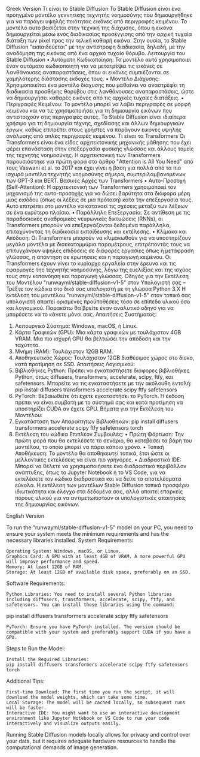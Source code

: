 Greek Version
Τι είναι το Stable Diffusion
Το Stable Diffusion είναι ένα προηγμένο μοντέλο γεννητικής τεχνητής νοημοσύνης που δημιουργήθηκε για να παράγει υψηλής ποιότητας εικόνες από περιγραφές κειμένου. Το μοντέλο αυτό βασίζεται στην τεχνική της διάχυσης, όπου η εικόνα δημιουργείται μέσω ενός διαδικασίας προσέγγισης από την αρχική τυχαία διάταξη των pixel προς την τελική καθαρή εικόνα. Στην ουσία, το Stable Diffusion "εκπαιδεύεται" με την αντίστροφη διαδικασία, δηλαδή, με την αναδόμηση της εικόνας από ένα αρχικό τυχαίο θόρυβο.
Λειτουργία του Stable Diffusion
•	Αυτόματη Κωδικοποίηση: Το μοντέλο αυτό χρησιμοποιεί έναν αυτόματο κωδικοποιητή για να μετατρέψει τις εικόνες σε λανθάνουσες αναπαραστάσεις, όπου οι εικόνες συμπιέζονται σε χαμηλότερης διάστασης εκδοχές τους.
•	Μοντέλο Διάχυσης: Χρησιμοποιείται ένα μοντέλο διάχυσης που μαθαίνει να αναστρέφει τη διαδικασία προσθήκης θορύβου στις λανθάνουσες αναπαραστάσεις, ώστε να δημιουργήσει καθαρές εικόνες από τις αρχικές τυχαίες διατάξεις.
•	Περιγραφές Κειμένου: Το μοντέλο μπορεί να λάβει περιγραφές σε μορφή κειμένου και να τις χρησιμοποιήσει για τη δημιουργία εικόνων που αντιστοιχούν στις περιγραφές αυτές.
Το Stable Diffusion είναι ιδιαίτερα χρήσιμο για τη δημιουργία τέχνης, σχεδίασης και άλλων δημιουργικών έργων, καθώς επιτρέπει στους χρήστες να παράγουν εικόνες υψηλής ανάλυσης από απλές περιγραφές κειμένου.
Τι είναι τα Transformers
Οι Transformers είναι ένα είδος αρχιτεκτονικής μηχανικής μάθησης που έχει φέρει επανάσταση στην επεξεργασία φυσικής γλώσσας και άλλους τομείς της τεχνητής νοημοσύνης. Η αρχιτεκτονική των Transformers παρουσιάστηκε για πρώτη φορά στο άρθρο "Attention is All You Need" από τους Vaswani et al. το 2017 και έχει γίνει η βάση για πολλά από τα πιο ισχυρά μοντέλα τεχνητής νοημοσύνης σήμερα, συμπεριλαμβανομένων των GPT-3 και BERT.
Βασικές Αρχές των Transformers
•	Αυτο-Προσοχή (Self-Attention): Η αρχιτεκτονική των Transformers χρησιμοποιεί τον μηχανισμό της αυτο-προσοχής για να δώσει βαρύτητα στα διάφορα μέρη μιας εισόδου (όπως οι λέξεις σε μια πρόταση) κατά την επεξεργασία τους. Αυτό επιτρέπει στο μοντέλο να κατανοεί τις σχέσεις μεταξύ των λέξεων σε ένα ευρύτερο πλαίσιο.
•	Παράλληλη Επεξεργασία: Σε αντίθεση με τις παραδοσιακές αναδρομικές νευρωνικές δικτυώσεις (RNNs), οι Transformers μπορούν να επεξεργάζονται δεδομένα παράλληλα, επιταχύνοντας τη διαδικασία εκπαίδευσης και εκτέλεσης.
•	Κλίμακα και Απόδοση: Οι Transformers μπορούν να κλιμακωθούν για να υποστηρίζουν μεγάλα μοντέλα με δισεκατομμύρια παραμέτρους, επιτρέποντάς τους να επιτυγχάνουν υψηλές επιδόσεις σε διάφορες εργασίες όπως η μετάφραση γλώσσας, η απάντηση σε ερωτήσεις και η παραγωγή κειμένου.
Οι Transformers έχουν γίνει το κυρίαρχο εργαλείο στην έρευνα και τις εφαρμογές της τεχνητής νοημοσύνης, λόγω της ευελιξίας και της ισχύος τους στην κατανόηση και παραγωγή γλώσσας.
Οδηγός για την Εκτέλεση του Μοντέλου "runwayml/stable-diffusion-v1-5" στον Υπολογιστή σας – Τρέξτε τον κώδικα στο δικό σας υπολογιστή με τη γλώσσα Python 3.X
Η εκτέλεση του μοντέλου "runwayml/stable-diffusion-v1-5" στον τοπικό σας υπολογιστή απαιτεί ορισμένες προϋποθέσεις τόσο σε επίπεδο υλικού όσο και λογισμικού. Παρακάτω θα βρείτε έναν αναλυτικό οδηγό για να μπορέσετε να το κάνετε μόνοι σας.
Απαιτήσεις Συστήματος:
1.	Λειτουργικό Σύστημα: Windows, macOS, ή Linux.
2.	Κάρτα Γραφικών (GPU): Μια κάρτα γραφικών με τουλάχιστον 4GB VRAM. Μια πιο ισχυρή GPU θα βελτιώσει την απόδοση και την ταχύτητα.
3.	Μνήμη (RAM): Τουλάχιστον 12GB RAM.
4.	Αποθηκευτικός Χώρος: Τουλάχιστον 12GB διαθέσιμος χώρος στο δίσκο, κατά προτίμηση σε SSD.
Απαιτήσεις Λογισμικού:
1.	Βιβλιοθήκες Python: Πρέπει να εγκαταστήσετε διάφορες βιβλιοθήκες Python, όπως diffusers, transformers, accelerate, scipy, ftfy, και safetensors. Μπορείτε να τις εγκαταστήσετε με την ακόλουθη εντολή:
pip install diffusers transformers accelerate scipy ftfy safetensors
1.	PyTorch: Βεβαιωθείτε ότι έχετε εγκαταστήσει το PyTorch. Η έκδοση πρέπει να είναι συμβατή με το σύστημά σας και κατά προτίμηση να υποστηρίζει CUDA αν έχετε GPU.
Βήματα για την Εκτέλεση του Μοντέλου:
1.	Εγκατάσταση των Απαραίτητων Βιβλιοθηκών:
pip install diffusers transformers accelerate scipy ftfy safetensors torch
2. Εκτέλεση του κώδικα
Επιπλέον Συμβουλές:
•	Πρώτη Φόρτωση: Την πρώτη φορά που θα εκτελέσετε το σενάριο, θα κατεβάσει τα βάρη του μοντέλου, το οποίο μπορεί να πάρει κάποιο χρόνο.
•	Τοπική Αποθήκευση: Το μοντέλο θα αποθηκευτεί τοπικά, έτσι ώστε οι μελλοντικές εκτελέσεις να είναι πιο γρήγορες.
•	Διαδραστικό IDE: Μπορεί να θέλετε να χρησιμοποιήσετε ένα διαδραστικό περιβάλλον ανάπτυξης, όπως το Jupyter Notebook ή το VS Code, για να εκτελέσετε τον κώδικα διαδραστικά και να δείτε τα αποτελέσματα εύκολα.
Η εκτέλεση των μοντέλων Stable Diffusion τοπικά προσφέρει ιδιωτικότητα και έλεγχο στα δεδομένα σας, αλλά απαιτεί επαρκείς πόρους υλικού για να αντιμετωπιστούν οι υπολογιστικές απαιτήσεις της δημιουργίας εικόνων.

English Version


To run the "runwayml/stable-diffusion-v1-5" model on your PC, you need to ensure your system meets the minimum requirements and has the necessary libraries installed.
System Requirements:

    Operating System: Windows, macOS, or Linux.
    Graphics Card: A GPU with at least 4GB of VRAM. A more powerful GPU will improve performance and speed.
    Memory: At least 12GB of RAM.
    Storage: At least 12GB of available disk space, preferably on an SSD.

Software Requirements:

    Python Libraries: You need to install several Python libraries including diffusers, transformers, accelerate, scipy, ftfy, and safetensors. You can install these libraries using the command:

pip install diffusers transformers accelerate scipy ftfy safetensors

    PyTorch: Ensure you have PyTorch installed. The version should be compatible with your system and preferably support CUDA if you have a GPU.

Steps to Run the Model:

    Install the Required Libraries:
    pip install diffusers transformers accelerate scipy ftfy safetensors torch
Additional Tips:

    First-time Download: The first time you run the script, it will download the model weights, which can take some time.
    Local Storage: The model will be cached locally, so subsequent runs will be faster.
    Interactive IDE: You might want to use an interactive development environment like Jupyter Notebook or VS Code to run your code interactively and visualize outputs easily.

Running Stable Diffusion models locally allows for privacy and control over your data, but it requires adequate hardware resources to handle the computational demands of image generation.

